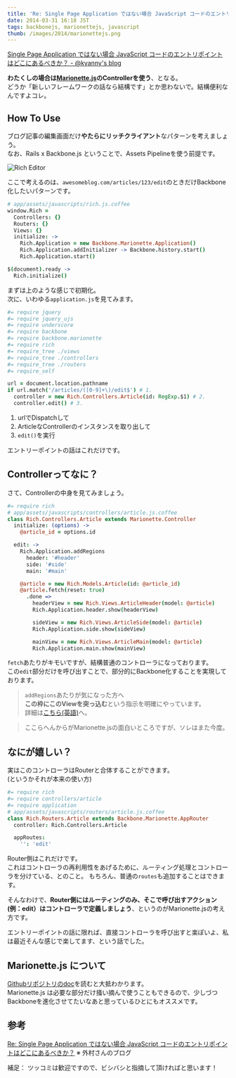 ```yaml
---
title: 'Re: Single Page Application ではない場合 JavaScript コードのエントリポイントはどこにあるべきか？'
date: 2014-03-31 16:18 JST
tags: backbonejs, marionettejs, javascript
thumb: /images/2014/marionettejs.png
---
```


[Single Page Application ではない場合 JavaScript コードのエントリポイントはどこにあるべきか？ - @kyanny's blog](http://blog.kyanny.me/entry/2014/03/31/033140)

**わたくしの場合は[Marionette.js](http://marionettejs.com/)のControllerを使う**、となる。  
どうか「新しいフレームワークの話なら結構です」とか思わないで。結構便利なんですよコレ。

## How To Use

ブログ記事の編集画面だけ**やたらにリッチクライアント**なパターンを考えましょう。  
なお、Rails x Backbone.js ということで、Assets Pipelineを使う前提です。

<img src='/images/2014/rich_editor.png' class='img-rounded img-responsive' alt='Rich Editor' />

ここで考えるのは、`awesomeblog.com/articles/123/edit`のときだけBackbone化したいパターンです。

``` coffee
# app/assets/javascripts/rich.js.coffee
window.Rich = 
  Controllers: {}
  Routers: {}
  Views: {}
  initialize: ->
    Rich.Application = new Backbone.Marionette.Application()
    Rich.Application.addInitializer -> Backbone.history.start()
    Rich.Application.start()

$(document).ready ->
  Rich.initialize()
```

まずは上のような感じで初期化。  
次に、いわゆる`application.js`を見てみます。

``` coffee
#= require jquery
#= require jquery_ujs
#= require underscore
#= require backbone
#= require backbone.marionette
#= require rich
#= require_tree ./views
#= require_tree ./controllers
#= require_tree ./routers
#= require_self

url = document.location.pathname 
if url.match('/articles/([0-9]+\)/edit$') # 1.
  controller = new Rich.Controllers.Article(id: RegExp.$1) # 2.
  controller.edit() # 3.
```

1. urlでDispatchして
2. ArticleなControllerのインスタンスを取り出して
3. `edit()`を実行

エントリーポイントの話はこれだけです。  

## Controllerってなに？

さて、Controllerの中身を見てみましょう。

``` coffee
#= require rich
# app/assets/javascripts/controllers/article.js.coffee
class Rich.Controllers.Article extends Marionette.Controller
  initialize: (options) ->
    @article_id = options.id

  edit: ->
    Rich.Application.addRegions
      header: '#header'
      side: '#side'
      main: '#main'

    @article = new Rich.Models.Article(id: @article_id)
    @article.fetch(reset: true)
      .done =>
        headerView = new Rich.Views.ArticleHeader(model: @article)
        Rich.Application.header.show(headerView)

        sideView = new Rich.Views.ArticleSide(model: @article)
        Rich.Application.side.show(sideView)

        mainView = new Rich.Views.ArticleMain(model: @article)
        Rich.Application.main.show(mainView)
```

`fetch`あたりがキモいですが、結構普通のコントローラになっております。  
この`edit`部分だけを呼び出すことで、部分的にBackbone化することを実現しております。

> `addRegions`あたりが気になった方へ  
> **この枠にこのViewを突っ込む**という指示を明確にやっています。  
詳細は[こちら(英語)](https://github.com/marionettejs/backbone.marionette/blob/master/docs/marionette.region.md)へ。

> ここらへんからがMarionette.jsの面白いところですが、ソレはまた今度。

## なにが嬉しい？

実はこのコントローラはRouterと合体することができます。  
(というかそれが本来の使い方)

``` coffee
#= require rich
#= require controllers/article
#= require application
# app/assets/javascripts/routers/article.js.coffee
class Rich.Routers.Article extends Backbone.Marionette.AppRouter
  controller: Rich.Controllers.Article

  appRoutes:
    '': 'edit'
```

Router側はこれだけです。  
これはコントローラの再利用性をあげるために、ルーティング処理とコントローラを分けている、とのこと。
もちろん、普通の`routes`も追加することはできます。

そんなわけで、**Router側にはルーティングのみ、そこで呼び出すアクション(例：edit）はコントローラで定義しましょう**、というのがMarionette.jsの考え方です。

エントリーポイントの話に限れば、直接コントローラを呼び出すと楽ぽいよ、私は最近そんな感じで楽してます、という話でした。

## Marionette.js について

[Githubリポジトリのdoc](https://github.com/marionettejs/backbone.marionette/tree/master/docs)を読むと大抵わかります。  
Marionette.js は必要な部分だけ掻い摘んで使うこともできるので、少しづつBackboneを進化させてたいなあと思っているひとにもオススメです。

## 参考

[Re: Single Page Application ではない場合 JavaScript コードのエントリポイントはどこにあるべきか？](http://webtech-walker.com/archive/2014/03/javascript-entry-point.html)
※ 外村さんのブログ

補足： ツッコミは歓迎ですので、ビシバシと指摘して頂ければと思います！
